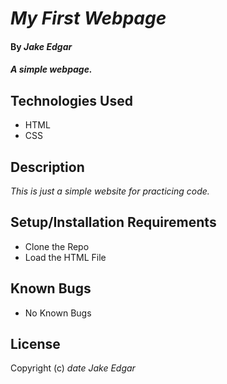 # _My First Webpage_

#### By _**Jake Edgar**_

#### _A simple webpage._

## Technologies Used

* HTML
* CSS

## Description

_This is just a simple website for practicing code._

## Setup/Installation Requirements

* Clone the Repo
* Load the HTML File

## Known Bugs

* No Known Bugs

## License 

Copyright (c) _date_ _Jake Edgar_ 